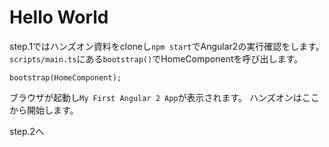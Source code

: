 # Hello World

step.1ではハンズオン資料をcloneし`npm start`でAngular2の実行確認をします。`scripts/main.ts`にある`bootstrap()`でHomeComponentを呼び出します。

```typscript
bootstrap(HomeComponent);
```

ブラウザが起動し`My First Angular 2 App`が表示されます。
ハンズオンはここから開始します。

step.2へ
